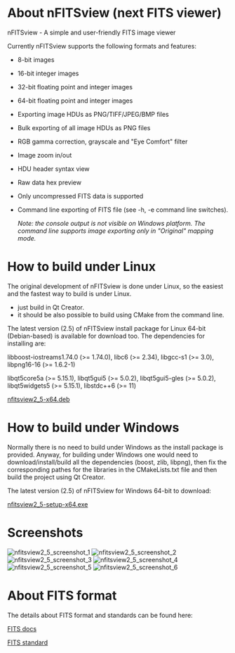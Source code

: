 # About nFITSview  (next FITS viewer)
nFITSview - A simple and user-friendly FITS image viewer

Currently nFITSview supports the following formats and features:

-    8-bit images
-    16-bit integer images
-    32-bit floating point and integer images
-    64-bit floating point and integer images
-    Exporting image HDUs as PNG/TIFF/JPEG/BMP files
-    Bulk exporting of all image HDUs as PNG files
-    RGB gamma correction, grayscale and "Eye Comfort" filter
-    Image zoom in/out
-    HDU header syntax view
-    Raw data hex preview
-    Only uncompressed FITS data is supported
-    Command line exporting of FITS file  (see -h, -e command line switches).
     
     *Note: the console output is not visible on Windows platform. The command line 
     supports image exporting only in "Original" mapping mode.*
    
# How to build under Linux

The original development of nFITSview is done under Linux, so the easiest and the fastest way to build is under Linux.

- just build in Qt Creator. 
- it should be also possible to build using CMake from the command line.

The latest version (2.5) of nFITSview install package for Linux 64-bit (Debian-based) is available for download too. The dependencies for installing are: 

libboost-iostreams1.74.0 (>= 1.74.0), libc6 (>= 2.34), libgcc-s1 (>= 3.0), libpng16-16 (>= 1.6.2-1)

libqt5core5a (>= 5.15.1), libqt5gui5 (>= 5.0.2), libqt5gui5-gles (>= 5.0.2), libqt5widgets5 (>= 5.15.1), libstdc++6 (>= 11)

[nfitsview2_5-x64.deb](https://github.com/surhh/nfitsview/releases/download/v2.5/nfitsview2_5-x64.deb)


# How to build under Windows

Normally there is no need to build under Windows as the install package is provided. 
Anyway, for building under Windows one would need to download/install/build all the dependencies (boost, zlib, libpng), then fix the
corresponding pathes for the libraries in the CMakeLists.txt file and then build the project using Qt Creator.

The latest version (2.5) of nFITSview for Windows 64-bit to download:

[nfitsview2_5-setup-x64.exe](https://github.com/surhh/nfitsview/releases/download/v2.5/nfitsview2_5-setup-x64.exe)



# Screenshots

![nfitsview2_5_screenshot_1](https://user-images.githubusercontent.com/109148999/233595717-fcc28b53-f58b-4e61-93fe-df0afe66eb12.png)
![nfitsview2_5_screenshot_2](https://user-images.githubusercontent.com/109148999/233595727-223111b6-fe2d-4f18-a7d9-5c7767bec441.png)
![nfitsview2_5_screenshot_3](https://user-images.githubusercontent.com/109148999/233595739-56ff3969-6f1a-44d9-82bc-2843328edd55.png)
![nfitsview2_5_screenshot_4](https://user-images.githubusercontent.com/109148999/233595743-0eff2e2c-4726-4f50-8a65-da60c278b7c2.png)
![nfitsview2_5_screenshot_5](https://user-images.githubusercontent.com/109148999/233595762-94da0668-4a56-4bd6-a99b-3410605242cb.png)
![nfitsview2_5_screenshot_6](https://user-images.githubusercontent.com/109148999/233595766-1a21ceb6-3b98-4604-8a6f-925c3f704daf.png)


# About FITS format

The details about FITS format and standards can be found here:

[FITS docs](https://fits.gsfc.nasa.gov/fits_documentation.html)

[FITS standard](https://fits.gsfc.nasa.gov/fits_standard.html)

